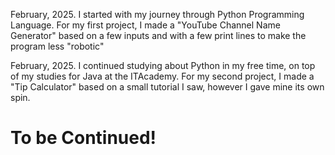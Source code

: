 February, 2025. 
I started with my journey through Python Programming Language.
For my first project, I made a "YouTube Channel Name Generator" based on a few inputs and with a few print lines to make the program less "robotic"

February, 2025.
I continued studying about Python in my free time, on top of my studies for Java at the ITAcademy.
For my second project, I made a "Tip Calculator" based on a small tutorial I saw, however I gave mine its own spin.

# To be Continued!
